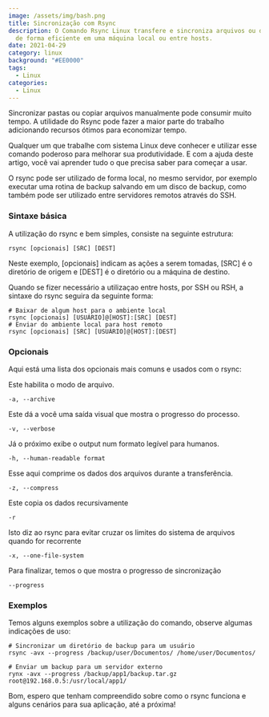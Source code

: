 ```yaml
---
image: /assets/img/bash.png
title: Sincronização com Rsync
description: O Comando Rsync Linux transfere e sincroniza arquivos ou diretórios
  de forma eficiente em uma máquina local ou entre hosts.
date: 2021-04-29
category: linux
background: "#EE0000"
tags:
  - Linux
categories:
  - Linux
---
```

Sincronizar pastas ou copiar arquivos manualmente pode consumir muito tempo. A utilidade do Rsync pode fazer a maior parte do trabalho adicionando recursos ótimos para economizar tempo. 

Qualquer um que trabalhe com sistema Linux deve conhecer e utilizar esse comando poderoso para melhorar sua produtividade. E com a ajuda deste artigo, você vai aprender tudo o que precisa saber para começar a usar. 

O rsync pode ser utilizado de forma local, no mesmo servidor, por exemplo executar uma rotina de backup salvando em um disco de backup, como também pode ser utilizado entre servidores remotos através do SSH. 

### Sintaxe básica

A utilização do rsync e bem simples, consiste na seguinte estrutura:

```
rsync [opcionais] [SRC] [DEST]
```

Neste exemplo, [opcionais] indicam as ações a serem tomadas, [SRC] é o diretório de origem e [DEST] é o diretório ou a máquina de destino.

Quando se fizer necessário a utilizaçao entre hosts, por SSH ou RSH, a sintaxe do rsync seguira da seguinte forma:

```
# Baixar de algum host para o ambiente local
rsync [opcionais] [USUÁRIO]@[HOST]:[SRC] [DEST]
# Enviar do ambiente local para host remoto
rsync [opcionais] [SRC] [USUÁRIO]@[HOST]:[DEST]
```

### Opcionais

Aqui está uma lista dos opcionais mais comuns e usados com o rsync:

Este habilita o modo de arquivo.
```
-a, --archive
```

Este dá a você uma saída visual que mostra o progresso do processo.
```
-v, --verbose
```

Já o próximo exibe o output num formato legível para humanos.
```
-h, --human-readable format
```

Esse aqui comprime os dados dos arquivos durante a transferência.
```
-z, --compress
```

Este copia os dados recursivamente

```
-r
```

Isto diz ao rsync para evitar cruzar os limites do sistema de arquivos quando for recorrente

```
-x, --one-file-system
```

Para finalizar, temos o que mostra o progresso de sincronização

```
--progress
```

### Exemplos

Temos alguns exemplos sobre a utilização do comando, observe algumas indicações de uso:

```
# Sincronizar um diretório de backup para um usuário
rsync -avx --progress /backup/user/Documentos/ /home/user/Documentos/

# Enviar um backup para um servidor externo
rynx -avx --progress /backup/app1/backup.tar.gz root@192.168.0.5:/usr/local/app1/
```

Bom, espero que tenham compreendido sobre como o rsync funciona e alguns cenários para sua aplicação, até a próxima!
